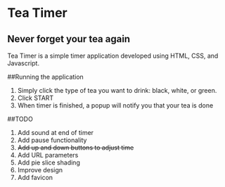# Tea Timer
## Never forget your tea again

Tea Timer is a simple timer application developed using HTML, CSS, and Javascript.

##Running the application
1. Simply click the type of tea you want to drink: black, white, or green.
2. Click START
3. When timer is finished, a popup will notify you that your tea is done

##TODO
1. Add sound at end of timer
2. Add pause functionality
3. ~~Add up and down buttons to adjust time~~
4. Add URL parameters
5. Add pie slice shading
6. Improve design
7. Add favicon
